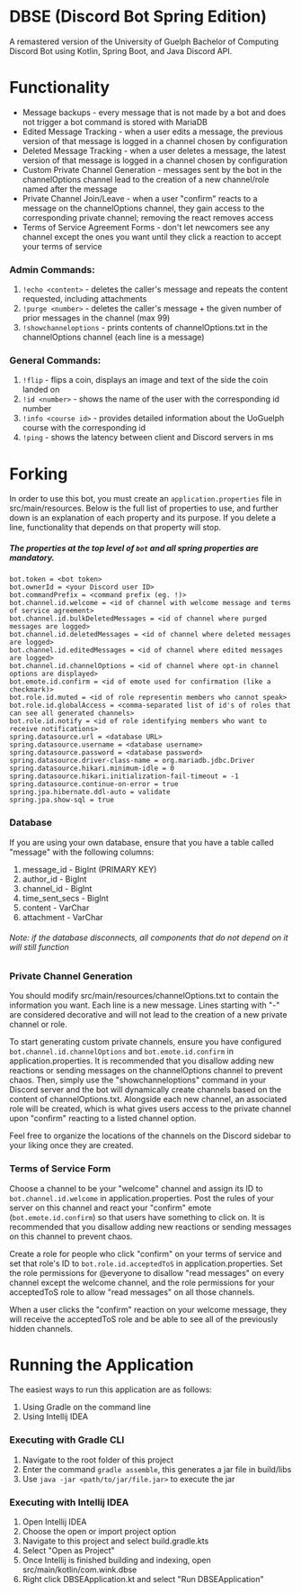 # DBSE (Discord Bot Spring Edition)
A remastered version of the University of Guelph Bachelor of Computing Discord Bot using Kotlin, Spring Boot, and Java
Discord API.

# Functionality
* Message backups - every message that is not made by a bot and does not trigger a bot command is stored with MariaDB
* Edited Message Tracking - when a user edits a message, the previous version of that message is logged in a channel
chosen by configuration
* Deleted Message Tracking - when a user deletes a message, the latest version of that message is logged in a channel
chosen by configuration
* Custom Private Channel Generation - messages sent by the bot in the channelOptions channel lead to the creation of a
new channel/role named after the message
* Private Channel Join/Leave - when a user "confirm" reacts to a message on the channelOptions channel, they gain access
to the corresponding private channel; removing the react removes access
* Terms of Service Agreement Forms - don't let newcomers see any channel except the ones you want until they click a
reaction to accept your terms of service

### Admin Commands:
  1. `!echo <content>` - deletes the caller's message and repeats the content requested, including attachments
  2. `!purge <number>` - deletes the caller's message + the given number of prior messages in the channel (max 99)
  3. `!showchanneloptions` - prints contents of channelOptions.txt in the channelOptions channel (each line is a message)
  
### General Commands:
  1. `!flip` - flips a coin, displays an image and text of the side the coin landed on
  2. `!id <number>` - shows the name of the user with the corresponding id number
  3. `!info <course id>` - provides detailed information about the UoGuelph course with the corresponding id
  4. `!ping` - shows the latency between client and Discord servers in ms

# Forking
In order to use this bot, you must create an `application.properties` file in src/main/resources.
Below is the full list of properties to use, and further down is an explanation of each property and its purpose.
If you delete a line, functionality that depends on that property will stop.

##### The properties at the top level of `bot` and all spring properties are mandatory.

```
bot.token = <bot token>
bot.ownerId = <your Discord user ID>
bot.commandPrefix = <command prefix (eg. !)>
bot.channel.id.welcome = <id of channel with welcome message and terms of service agreement>
bot.channel.id.bulkDeletedMessages = <id of channel where purged messages are logged>
bot.channel.id.deletedMessages = <id of channel where deleted messages are logged>
bot.channel.id.editedMessages = <id of channel where edited messages are logged>
bot.channel.id.channelOptions = <id of channel where opt-in channel options are displayed>
bot.emote.id.confirm = <id of emote used for confirmation (like a checkmark)>
bot.role.id.muted = <id of role representin members who cannot speak>
bot.role.id.globalAccess = <comma-separated list of id's of roles that can see all generated channels>
bot.role.id.notify = <id of role identifying members who want to receive notifications>
spring.datasource.url = <database URL>
spring.datasource.username = <database username>
spring.datasource.password = <database password>
spring.datasource.driver-class-name = org.mariadb.jdbc.Driver
spring.datasource.hikari.minimum-idle = 0
spring.datasource.hikari.initialization-fail-timeout = -1
spring.datasource.continue-on-error = true
spring.jpa.hibernate.ddl-auto = validate
spring.jpa.show-sql = true
```

### Database
If you are using your own database, ensure that you have a table called "message" with the following columns:
1. message_id - BigInt (PRIMARY KEY)
2. author_id - BigInt
3. channel_id - BigInt
4. time_sent_secs - BigInt
5. content - VarChar
6. attachment - VarChar

###### Note: if the database disconnects, all components that do not depend on it will still function

### Private Channel Generation
You should modify src/main/resources/channelOptions.txt to contain the information you want. Each line is a new message.
Lines starting with "-" are considered decorative and will not lead to the creation of a new private channel or role.

To start generating custom private channels, ensure you have configured `bot.channel.id.channelOptions` and
`bot.emote.id.confirm` in application.properties. It is recommended that you disallow adding new reactions or sending
messages on the channelOptions channel to prevent chaos. Then, simply use the "showchanneloptions" command in your
Discord server and the bot will dynamically create channels based on the content of channelOptions.txt. Alongside each
new channel, an associated role will be created, which is what gives users access to the private channel upon "confirm"
reacting to a listed channel option.

Feel free to organize the locations of the channels on the Discord sidebar to your liking once they are created.

### Terms of Service Form
Choose a channel to be your "welcome" channel and assign its ID to `bot.channel.id.welcome` in
application.properties. Post the rules of your server on this channel and react your "confirm" emote 
(`bot.emote.id.confirm`) so that users have something to click on. It is recommended that you disallow adding
new reactions or sending messages on this channel to prevent chaos.

Create a role for people who click "confirm" on your terms of service and set that role's ID to
`bot.role.id.acceptedToS` in application.properties. Set the role permissions for @everyone to disallow "read messages"
on every channel except the welcome channel, and the role permissions for your acceptedToS role to allow "read
messages" on all those channels.

When a user clicks the "confirm" reaction on your welcome message, they will receive the acceptedToS role and be able
to see all of the previously hidden channels.

# Running the Application
The easiest ways to run this application are as follows:
1. Using Gradle on the command line
2. Using Intellij IDEA

### Executing with Gradle CLI
1. Navigate to the root folder of this project
2. Enter the command `gradle assemble`, this generates a jar file in build/libs
3. Use `java -jar <path/to/jar/file.jar>` to execute the jar

### Executing with Intellij IDEA
1. Open Intellij IDEA
2. Choose the open or import project option
3. Navigate to this project and select build.gradle.kts
4. Select "Open as Project"
5. Once Intellij is finished building and indexing, open src/main/kotlin/com.wink.dbse
6. Right click DBSEApplication.kt and select "Run DBSEApplication"
